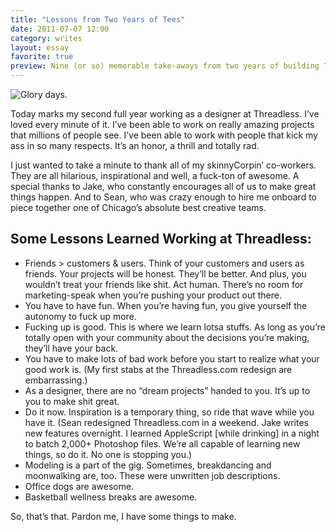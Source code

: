 ```yaml
---
title: "Lessons from Two Years of Tees"
date: 2011-07-07 12:00
category: writes
layout: essay
favorite: true
preview: Nine (or so) memorable take-aways from two years of building Threadless
---
```


![Glory days.](http://media.threadless.com/media/2011/07/07/290890_Shirt-Small.jpg "Lessons learned.")

Today marks my second full year working as a designer at Threadless. I’ve loved every minute of it. I’ve been able to work on really amazing projects that millions of people see. I’ve been able to work with people that kick my ass in so many respects. It’s an honor, a thrill and totally rad.

I just wanted to take a minute to thank all of my skinnyCorpin’ co-workers. They are all hilarious, inspirational and well, a fuck-ton of awesome. A special thanks to Jake, who constantly encourages all of us to make great things happen. And to Sean, who was crazy enough to hire me onboard to piece together one of Chicago’s absolute best creative teams.

## Some Lessons Learned Working at Threadless:
* Friends > customers & users. Think of your customers and users as friends. Your projects will be honest. They’ll be better. And plus, you wouldn’t treat your friends like shit.
Act human. There’s no room for marketing-speak when you’re pushing your product out there.
* You have to have fun. When you’re having fun, you give yourself the autonomy to fuck up more.
* Fucking up is good. This is where we learn lotsa stuffs. As long as you’re totally open with your community about the decisions you’re making, they’ll have your back.
* You have to make lots of bad work before you start to realize what your good work is. (My first stabs at the Threadless.com redesign are embarrassing.)
* As a designer, there are no “dream projects” handed to you. It’s up to you to make shit great.
* Do it now. Inspiration is a temporary thing, so ride that wave while you have it. (Sean redesigned Threadless.com in a weekend. Jake writes new features overnight. I learned AppleScript [while drinking] in a night to batch 2,000+ Photoshop files. We’re all capable of learning new things, so do it. No one is stopping you.)
* Modeling is a part of the gig. Sometimes, breakdancing and moonwalking are, too. These were unwritten job descriptions.
* Office dogs are awesome.
* Basketball wellness breaks are awesome.

So, that’s that. Pardon me, I have some things to make.
